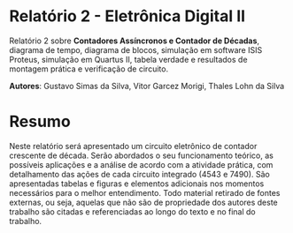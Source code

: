 # Relatório 2 - Eletrônica Digital II
Relatório 2 sobre **Contadores Assíncronos e Contador de Décadas**, diagrama de tempo, diagrama de blocos, simulação em software ISIS Proteus,
simulação em Quartus II, tabela verdade e resultados de montagem prática e verificação de circuito.

**Autores**: Gustavo Simas da Silva, Vitor Garcez Morigi, Thales Lohn da Silva

# Resumo

Neste relatório será apresentado um circuito eletrônico de contador crescente de década. Serão abordados o seu funcionamento teórico, as possíveis aplicações e a análise de acordo com a atividade prática, com detalhamento das ações de cada circuito integrado (4543 e 7490).
São apresentadas tabelas e figuras e elementos adicionais nos momentos necessários para o melhor entendimento. Todo material retirado de fontes externas, ou seja, aquelas que não são de propriedade dos autores deste trabalho são citadas e referenciadas ao longo do texto e no final do trabalho.
